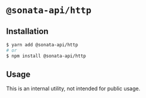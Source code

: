 # `@sonata-api/http`

## Installation

```sh
$ yarn add @sonata-api/http
# or
$ npm install @sonata-api/http
```

## Usage

This is an internal utility, not intended for public usage.
